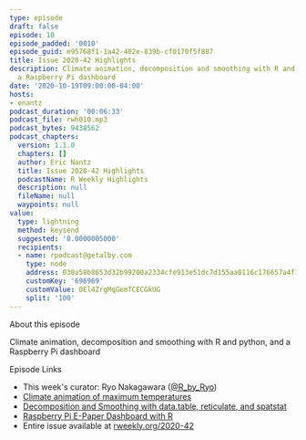 ```yaml
---
type: episode
draft: false
episode: 10
episode_padded: '0010'
episode_guid: e95768f1-1a42-402e-839b-cf0170f5f887
title: Issue 2020-42 Highlights
description: Climate animation, decomposition and smoothing with R and python, and
  a Raspberry Pi dashboard
date: '2020-10-19T09:00:00-04:00'
hosts:
- enantz
podcast_duration: '00:06:33'
podcast_file: rwh010.mp3
podcast_bytes: 9438562
podcast_chapters:
  version: 1.1.0
  chapters: []
  author: Eric Nantz
  title: Issue 2020-42 Highlights
  podcastName: R Weekly Highlights
  description: null
  fileName: null
  waypoints: null
value:
  type: lightning
  method: keysend
  suggested: '0.0000005000'
  recipients:
  - name: rpodcast@getalby.com
    type: node
    address: 030a58b8653d32b99200a2334cfe913e51dc7d155aa0116c176657a4f1722677a3
    customKey: '696969'
    customValue: 0El4ZrgMqGemTCECGkUG
    split: '100'
---
```

About this episode

Climate animation, decomposition and smoothing with R and python, and a Raspberry Pi dashboard

Episode Links

-   This week's curator: Ryo Nakagawara (<a href="https://twitter.com/R_by_Ryo" rel="nofollow">@R_by_Ryo</a>)
-   <a href="https://dominicroye.github.io/en/2020/climate-animation-of-maximum-temperatures/" rel="nofollow">Climate animation of maximum temperatures</a>
-   <a href="https://tonyelhabr.rbind.io/post/decomposition-smoothing-soccer/" rel="nofollow">Decomposition and Smoothing with data.table, reticulate, and spatstat</a>
-   <a href="https://blog.schochastics.net/post/raspberry-pi-e-paper-dashboard-with-r/" rel="nofollow">Raspberry Pi E-Paper Dashboard with R</a>
-   Entire issue available at <a href="https://rweekly.org/2020-42" rel="nofollow">rweekly.org/2020-42</a>
